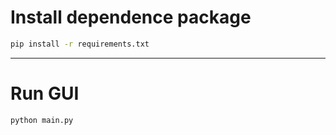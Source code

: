 # Install dependence package
```bash
pip install -r requirements.txt
```
---
# Run GUI
```bash
python main.py
```

